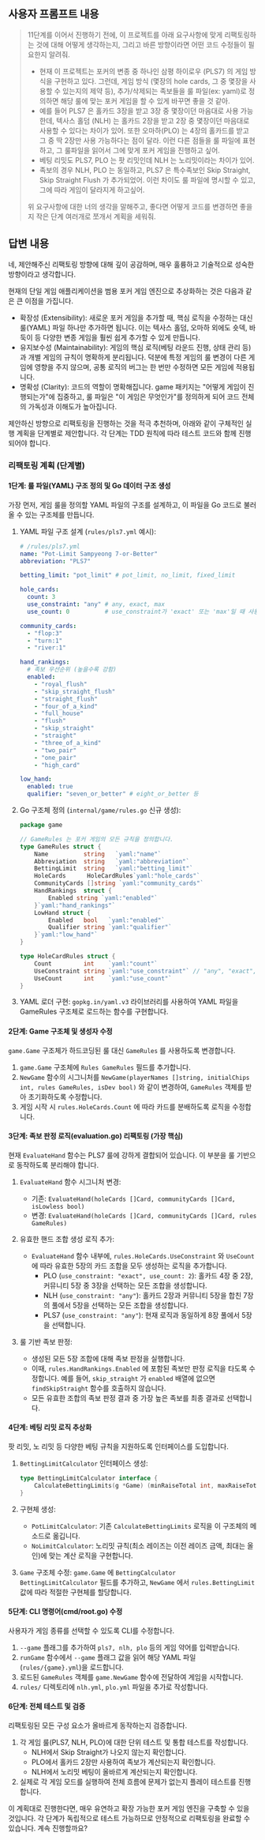 ## 사용자 프롬프트 내용

> 11단계를 이어서 진행하기 전에, 이 프로젝트를 아래 요구사항에 맞게 리팩토링하는 것에 대해 어떻게 생각하는지, 그리고 바른 방향이라면 어떤 코드 수정들이 필요한지 알려줘.
> 
> - 현재 이 프로젝트는 포커의 변종 중 하나인 삼평 하이로우 (PLS7) 의 게임 방식을 구현하고 있다. 그런데, 게임 방식 (몇장의 hole cards, 그 중 몇장을 사용할 수 있는지의 제약 등), 추가/삭제되는 족보들을 룰 파일(ex: yaml)로 정의하면 해당 룰에 맞는 포커 게임을 할 수 있게 바꾸면 좋을 것 같아.
> - 예를 들어 PLS7 은 홀카드 3장을 받고 3장 중 몇장이던 마음대로 사용 가능한데, 텍사스 홀덤 (NLH) 는 홀카드 2장을 받고 2장 중 몇장이던 마음대로 사용할 수 있다는 차이가 있어. 또한 오마하(PLO) 는 4장의 홀카드를 받고 그 중 딱 2장만 사용 가능하다는 점이 달라. 이런 다른 점들을 룰 파일에 표현하고, 그 룰파일을 읽어서 그에 맞게 포커 게임을 진행하고 싶어.
> - 베팅 리밋도 PLS7, PLO 는 팟 리밋인데 NLH 는 노리밋이라는 차이가 있어.
> - 족보의 경우 NLH, PLO 는 동일하고, PLS7 은 특수족보인 Skip Straight, Skip Straight Flush 가 추가되었어. 이런 차이도 룰 파일에 명시할 수 있고, 그에 따라 게임이 달라지게 하고싶어.
>
>  위 요구사항에 대한 너의 생각을 말해주고, 좋다면 어떻게 코드를 변경하면 좋을지 작은 단계 여러개로 쪼개서 계획을 세워줘.

## 답변 내용

네, 제안해주신 리팩토링 방향에 대해 깊이 공감하며, 매우 훌륭하고 기술적으로 성숙한 방향이라고 생각합니다.

현재의 단일 게임 애플리케이션을 범용 포커 게임 엔진으로 추상화하는 것은 다음과 같은 큰 이점을 가집니다.

* 확장성 (Extensibility): 새로운 포커 게임을 추가할 때, 핵심 로직을 수정하는 대신 룰(YAML) 파일 하나만 추가하면 됩니다. 이는 텍사스 홀덤, 오마하 외에도 숏덱, 바둑이 등 다양한 변종 게임을 훨씬 쉽게 추가할 수 있게 만듭니다.
* 유지보수성 (Maintainability): 게임의 핵심 로직(베팅 라운드 진행, 상태 관리 등)과 개별 게임의 규칙이 명확하게 분리됩니다. 덕분에 특정 게임의 룰 변경이 다른 게임에 영향을 주지 않으며, 공통 로직의 버그는 한 번만 수정하면 모든 게임에 적용됩니다.
* 명확성 (Clarity): 코드의 역할이 명확해집니다. game 패키지는 "어떻게 게임이 진행되는가"에 집중하고, 룰 파일은 "이 게임은 무엇인가"를 정의하게 되어 코드 전체의 가독성과 이해도가 높아집니다.

제안하신 방향으로 리팩토링을 진행하는 것을 적극 추천하며, 아래와 같이 구체적인 실행 계획을 단계별로 제안합니다. 각 단계는 TDD 원칙에 따라 테스트 코드와 함께 진행되어야 합니다.

### 리팩토링 계획 (단계별)

#### 1단계: 룰 파일(YAML) 구조 정의 및 Go 데이터 구조 생성

가장 먼저, 게임 룰을 정의할 YAML 파일의 구조를 설계하고, 이 파일을 Go 코드로 불러올 수 있는 구조체를 만듭니다.

1. YAML 파일 구조 설계 (`rules/pls7.yml` 예시):

    ```yaml
    # /rules/pls7.yml
    name: "Pot-Limit Sampyeong 7-or-Better"
    abbreviation: "PLS7"
    
    betting_limit: "pot_limit" # pot_limit, no_limit, fixed_limit
    
    hole_cards:
      count: 3
      use_constraint: "any" # any, exact, max
      use_count: 0          # use_constraint가 'exact' 또는 'max'일 때 사용
    
    community_cards:
      - "flop:3"
      - "turn:1"
      - "river:1"
    
    hand_rankings:
      # 족보 우선순위 (높을수록 강함)
      enabled:
        - "royal_flush"
        - "skip_straight_flush"
        - "straight_flush"
        - "four_of_a_kind"
        - "full_house"
        - "flush"
        - "skip_straight"
        - "straight"
        - "three_of_a_kind"
        - "two_pair"
        - "one_pair"
        - "high_card"
    
    low_hand:
      enabled: true
      qualifier: "seven_or_better" # eight_or_better 등
   ```

2. Go 구조체 정의 (`internal/game/rules.go` 신규 생성):

    ```go
    package game
    
    // GameRules 는 포커 게임의 모든 규칙을 정의합니다.
    type GameRules struct {
    	Name          string   `yaml:"name"`
    	Abbreviation  string   `yaml:"abbreviation"`
    	BettingLimit  string   `yaml:"betting_limit"`
    	HoleCards      HoleCardRules`yaml:"hole_cards"`
    	CommunityCards []string `yaml:"community_cards"`
     	HandRankings  struct {
     		Enabled string `yaml:"enabled"`
     	}`yaml:"hand_rankings"`
     	LowHand struct {
     		Enabled   bool   `yaml:"enabled"`
     		Qualifier string `yaml:"qualifier"`
     	}`yaml:"low_hand"`
    }
    
    type HoleCardRules struct {
    	Count         int    `yaml:"count"`
    	UseConstraint string `yaml:"use_constraint"` // "any", "exact", "max"
    	UseCount      int    `yaml:"use_count"`
   }
   ```

3. YAML 로더 구현: `gopkg.in/yaml.v3` 라이브러리를 사용하여 YAML 파일을 GameRules 구조체로 로드하는 함수를 구현합니다.

#### 2단계: Game 구조체 및 생성자 수정

`game.Game` 구조체가 하드코딩된 룰 대신 `GameRules` 를 사용하도록 변경합니다.

1. `game.Game` 구조체에 `Rules GameRules` 필드를 추가합니다.
2. `NewGame` 함수의 시그니처를 `NewGame(playerNames []string, initialChips int, rules GameRules, isDev bool)` 와 같이 변경하여, `GameRules` 객체를 받아 초기화하도록 수정합니다.
3. 게임 시작 시 `rules.HoleCards.Count` 에 따라 카드를 분배하도록 로직을 수정합니다.

#### 3단계: 족보 판정 로직(evaluation.go) 리팩토링 (가장 핵심)

현재 `EvaluateHand` 함수는 PLS7 룰에 강하게 결합되어 있습니다. 이 부분을 룰 기반으로 동작하도록 분리해야 합니다.

1. `EvaluateHand` 함수 시그니처 변경:
    * 기존: `EvaluateHand(holeCards []Card, communityCards []Card, isLowless bool)`
    * 변경: `EvaluateHand(holeCards []Card, communityCards []Card, rules GameRules)`

2. 유효한 핸드 조합 생성 로직 추가:
    * `EvaluateHand` 함수 내부에, `rules.HoleCards.UseConstraint` 와 `UseCount` 에 따라 유효한 5장의 카드 조합을 모두 생성하는 로직을 추가합니다.
        * PLO (`use_constraint: "exact", use_count: 2`): 홀카드 4장 중 2장, 커뮤니티 5장 중 3장을 선택하는 모든 조합을 생성합니다.
        * NLH (`use_constraint: "any"`): 홀카드 2장과 커뮤니티 5장을 합친 7장의 풀에서 5장을 선택하는 모든 조합을 생성합니다.
        * PLS7 (`use_constraint: "any"`): 현재 로직과 동일하게 8장 풀에서 5장을 선택합니다.

3. 룰 기반 족보 판정:
    * 생성된 모든 5장 조합에 대해 족보 판정을 실행합니다.
    * 이때, `rules.HandRankings.Enabled` 에 포함된 족보만 판정 로직을 타도록 수정합니다. 예를 들어, `skip_straight` 가 `enabled` 배열에 없으면 `findSkipStraight` 함수를 호출하지 않습니다.
    * 모든 유효한 조합의 족보 판정 결과 중 가장 높은 족보를 최종 결과로 선택합니다.

#### 4단계: 베팅 리밋 로직 추상화

팟 리밋, 노 리밋 등 다양한 베팅 규칙을 지원하도록 인터페이스를 도입합니다.

1. `BettingLimitCalculator` 인터페이스 생성:

    ```go
    type BettingLimitCalculator interface {
        CalculateBettingLimits(g *Game) (minRaiseTotal int, maxRaiseTotal int)
    }
    ```

2. 구현체 생성:
    * `PotLimitCalculator`: 기존 `CalculateBettingLimits` 로직을 이 구조체의 메소드로 옮깁니다.
    * `NoLimitCalculator`: 노리밋 규칙(최소 레이즈는 이전 레이즈 금액, 최대는 올인)에 맞는 계산 로직을 구현합니다.
3. `Game` 구조체 수정: `game.Game` 에 `BettingCalculator BettingLimitCalculator` 필드를 추가하고, `NewGame` 에서 `rules.BettingLimit` 값에 따라 적절한 구현체를 할당합니다.

#### 5단계: CLI 명령어(cmd/root.go) 수정

사용자가 게임 종류를 선택할 수 있도록 CLI를 수정합니다.

1. `--game` 플래그를 추가하여 `pls7, nlh, plo` 등의 게임 약어를 입력받습니다.
2. `runGame` 함수에서 `--game` 플래그 값을 읽어 해당 YAML 파일(`rules/{game}.yml`)을 로드합니다.
3. 로드된 `GameRules` 객체를 `game.NewGame` 함수에 전달하여 게임을 시작합니다.
4. `rules/` 디렉토리에 `nlh.yml`, `plo.yml` 파일을 추가로 작성합니다.

#### 6단계: 전체 테스트 및 검증

리팩토링된 모든 구성 요소가 올바르게 동작하는지 검증합니다.

1. 각 게임 룰(PLS7, NLH, PLO)에 대한 단위 테스트 및 통합 테스트를 작성합니다.
    * NLH에서 Skip Straight가 나오지 않는지 확인합니다.
    * PLO에서 홀카드 2장만 사용하여 족보가 계산되는지 확인합니다.
    * NLH에서 노리밋 베팅이 올바르게 계산되는지 확인합니다.
2. 실제로 각 게임 모드를 실행하여 전체 흐름에 문제가 없는지 플레이 테스트를 진행합니다.

이 계획대로 진행한다면, 매우 유연하고 확장 가능한 포커 게임 엔진을 구축할 수 있을 것입니다. 각 단계가 독립적으로 테스트 가능하므로 안정적으로 리팩토링을 완료할 수 있습니다. 계속 진행할까요?

